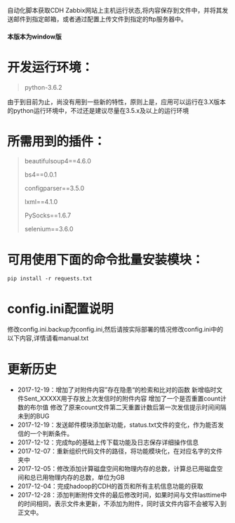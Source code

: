 ﻿自动化脚本获取CDH Zabbix网站上主机运行状态,将内容保存到文件中，并将其发送邮件到指定邮箱，或者通过配置上传文件到指定的ftp服务器中。
#### 本版本为window版

# 开发运行环境：
> python-3.6.2

由于到目前为止，尚没有用到一些新的特性，原则上是，应用可以运行在3.X版本的python运行环境中，不过还是建议尽量在3.5.x及以上的运行环境

# 所需用到的插件：
> beautifulsoup4==4.6.0
>
> bs4==0.0.1
>
> configparser==3.5.0
>
> lxml==4.1.0
>
> PySocks==1.6.7
>
> selenium==3.6.0
# 可用使用下面的命令批量安装模块：

```
pip install -r requests.txt
```

# config.ini配置说明
修改config.ini.backup为config.ini,然后请按实际部署的情况修改config.ini中的以下内容,详情请看manual.txt

# 更新历史
* 2017-12-19：增加了对附件内容”存在隐患“的检索和比对的函数
新增临时文件Sent_XXXXX用于存放上次发信时的附件内容
增加了一个是否重置count计数的布尔值
修改了原来count文件第二天重置计数后第一次发信提示时间间隔未到的BUG
* 2017-12-19：发送邮件模块添加新功能，status.txt文件的变化，作为能否发信的一个判断条件。
* 2017-12-12：完成ftp的基础上传下载功能及日志保存详细操作信息
* 2017-12-07：重新组织代码文件的路径，将功能模块化，在对应名字的文件夹中
* 2017-12-05：修改添加计算磁盘空间和物理内存的总数，计算总已用磁盘空间和总已用物理内存的总数，单位为GB
* 2017-12-04：完成hadoop的CDH的首页和所有主机信息功能的获取
* 2017-12-28：添加判断附件文件的最后修改时间，如果时间与文件lasttime中的时间相同，表示文件未更新，不添加为附件，同时该文件内容不会被写入到正文中。

